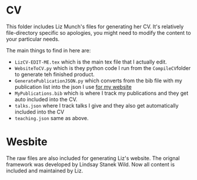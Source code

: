 # CV

This folder includes Liz Munch's files for generating her CV.  It's relatively file-directory specific so apologies, you might need to modify the content to your particular needs. 

The main things to find in here are:

- `LizCV-EDIT-ME.tex` which is the main tex file that I actually edit. 
- `WebsiteToCV.py` which is they python code I run from the `CompileCV`folder to generate teh finished product. 
- `GeneratePublicationJSON.py` which converts from the bib file with my publication list into the json I use [for my website](http://elizabethmunch.com/research)
- `MyPublications.bib` which is where I track my publications and they get auto included into the CV.
- `talks.json` where I track talks I give and they also get automatically included into the CV
- `teaching.json` same as above.

# Wesbite

The raw files are also included for generating Liz's website. The orignal framework was developed by Lindsay Stanek Wild. Now all content is included and maintained by Liz. 

